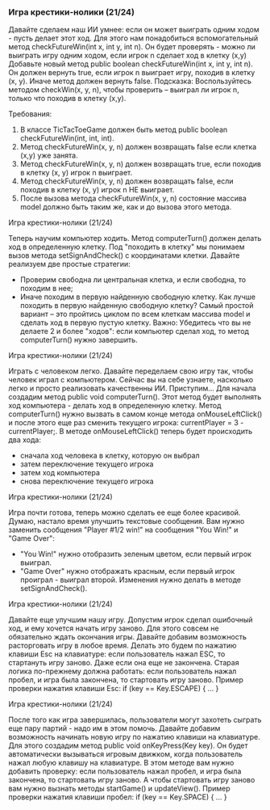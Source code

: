 
### Игра крестики-нолики (21/24)

Давайте сделаем наш ИИ умнее: если он может выиграть одним ходом - пусть делает этот ход.
Для этого нам понадобиться вспомогательный метод checkFutureWin(int x, int y, int n). Он будет проверять -
можно ли выиграть игру одним ходом, если игрок n сделает ход в клетку (x,y)
Добавьте новый метод public boolean checkFutureWin(int x, int y, int n). Он должен вернуть true, если игрок n
выиграет игру, походив в клетку (x, y). Иначе метод должен вернуть false.
Подсказка:
Воспользуйтесь методом checkWin(x, y, n), чтобы проверить &ndash; выиграл ли игрок n, только что походив в клетку (x,y).


Требования:
1.	В классе TicTacToeGame должен быть метод public boolean checkFutureWin(int, int, int).
2.	Метод checkFutureWin(x, y, n) должен возвращать false если клетка (x,y) уже занята.
3.	Метод checkFutureWin(x, y, n) должен возвращать true, если походив в клетку (x, y) игрок n выиграет.
4.	Метод checkFutureWin(x, y, n) должен возвращать false, если походив в клетку (x, y) игрок n НЕ выиграет.
5.	После вызова метода checkFutureWin(x, y, n) состояние массива model должно быть таким же, как и до вызова этого метода.


Игра крестики-нолики (21/24)

Теперь научим компьютер ходить. Метод computerTurn() должен делать ход в определенную клетку.
Под &quot;походить в клетку&quot; мы понимаем вызов метода setSignAndCheck() с координатами клетки.
Давайте реализуем две простые стратегии:
- Проверим свободна ли центральная клетка, и если свободна, то походим в нее;
- Иначе походим в первую найденную свободную клетку.
Как лучше походить в первую найденную свободную клетку?
Самый простой вариант &ndash; это пройтись циклом по всем клеткам массива model и сделать ход в первую пустую клетку.
Важно:
Убедитесь что вы не делаете 2 и более &quot;ходов&quot;: если компьютер сделал ход, то метод computerTurn() нужно завершить.



Игра крестики-нолики (21/24)

Играть с человеком легко. Давайте переделаем свою игру так, чтобы человек играл с компьютером.
Сейчас вы на себе узнаете, насколько легко и просто реализовать качественны ИИ. Приступим&hellip;
Для начала создадим метод public void computerTurn(). Этот метод будет выполнять ход компьютера - делать ход в определенную клетку.
Метод computerTurn() нужно вызвать в самом конце метода onMouseLeftClick() и после этого еще раз сменить текущего игрока: currentPlayer = 3 - currentPlayer;.
В методе onMouseLeftClick() теперь будет происходить два хода:
- сначала ход человека в клетку, которую он выбрал
- затем переключение текущего игрока
- затем ход компьютера
- снова переключение текущего игрока



Игра крестики-нолики (21/24)

Игра почти готова, теперь можно сделать ее еще более красивой. Думаю, настало время улучшить текстовые сообщения.
Вам нужно заменить сообщения &quot;Player #1/2 win!&quot;  на сообщения &quot;You Win!&quot; и &quot;Game Over&quot;:
- &quot;You Win!&quot; нужно отобразить зеленым цветом, если первый игрок выиграл.
- &quot;Game Over&quot; нужно отображать красным, если первый игрок проиграл - выиграл второй.
Изменения нужно делать в методе setSignAndCheck().



Игра крестики-нолики (21/24)

Давайте еще улучшим нашу игру. Допустим игрок сделал ошибочный ход, и ему хочется начать игру заново.
Для этого совсем не обязательно ждать окончания игры. Давайте добавим возможность расторговать игру в любое время.
Делать это будем по нажатию клавиши Esc на клавиатуре: если пользователь нажал ESC, то стартануть игру заново. Даже если она еще не закончена.
Старая логика по-прежнему должна работать: если пользователь нажал пробел, и игра была закончена, то стартовать игру заново.
Пример проверки нажатия клавиши Esc:
if (key == Key.ESCAPE) { ... }



Игра крестики-нолики (21/24)

После того как игра завершилась, пользователи могут захотеть сыграть еще пару партий - надо им в этом помочь.
Давайте добавим возможность начинать новую игру по нажатию клавиши на клавиатуре.
Для этого создадим метод public void onKeyPress(Key key). Он будет автоматически вызываться игровым движком,
когда пользователь нажал любую клавишу на клавиатуре.
В этом методе вам нужно добавить проверку: если пользователь нажал пробел, и игра была закончена, то стартовать игру заново.
А чтобы стартовать игру заново вам нужно вызнать методы startGame() и updateView().
Пример проверки нажатия клавиши пробел:
if (key == Key.SPACE) { ... }



